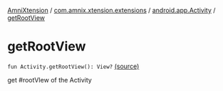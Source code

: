 [AmniXtension](../../index.md) / [com.amnix.xtension.extensions](../index.md) / [android.app.Activity](index.md) / [getRootView](./get-root-view.md)

# getRootView

`fun Activity.getRootView(): View?` [(source)](https://github.com/AmniX/AmniXTension/tree/master/AmniXtension/src/main/java/com/amnix/xtension/extensions/ActivityExtensions.kt#L111)

get #rootVIew of the Activity

